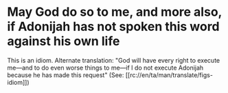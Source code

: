 # May God do so to me, and more also, if Adonijah has not spoken this word against his own life

This is an idiom. Alternate translation: "God will have every right to execute me—and to do even worse things to me—if I do not execute Adonijah because he has made this request" (See: [[rc://en/ta/man/translate/figs-idiom]])


